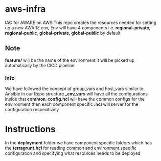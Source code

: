 # aws-infra
IAC for AWARE on AWS 
This repo creates the resources needed for setting up a new AWARE env,
Env will have 4 components i.e. **regional-private, regional-public, global-private, global-public** by default


## Note
**feature/<envionment>** will be the name of the environment it will be picked up automatically by the CICD pipeline

### Info
We have followed the concept of group_vars and host_vars similar to Ansible
In our Repo structure **_env_vars** will have all the configurations inside that **common_config.hcl** will have the common configs for the environment then each component specific **<component>.hcl** will server for the configuration respecitively

# Instructions
In the **deployment** folder we have component specific folders which has the **terragrunt.hcl** for reading common and environment specific configuration and specifying what resources needs to be deployed 
